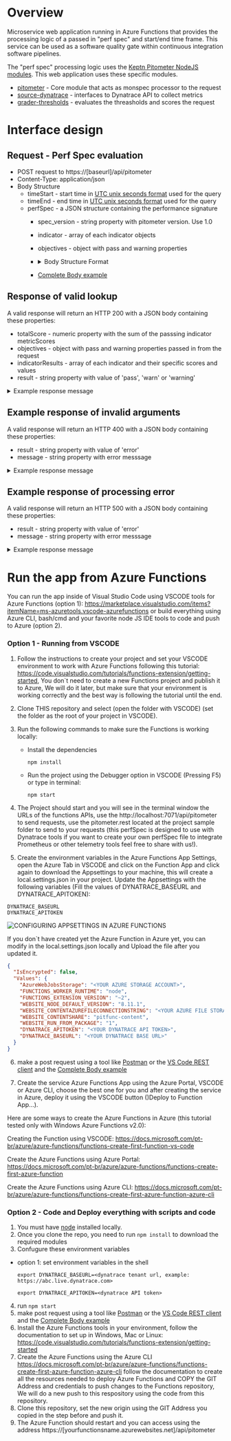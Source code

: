 # Overview

Microservice web application running in Azure Functions that provides the processing logic of a passed in "perf spec" and start/end time frame. This service can be used as a software quality gate within continuous integration software pipelines. 

The "perf spec" processing logic uses the [Keptn Pitometer NodeJS modules](https://github.com/keptn/pitometer). This web application uses these specific modules.
* [pitometer](https://github.com/pitometer/pitometer) - Core module that acts as monspec processor to the request
* [source-dynatrace](https://github.com/pitometer/source-dynatrace) - interfaces to Dynatrace API to collect metrics
* [grader-thresholds](https://github.com/pitometer/grader-thresholds) - evaluates the threasholds and scores the request

# Interface design

## Request - Perf Spec evaluation
* POST request to https://[baseurl]/api/pitometer
* Content-Type: application/json
* Body Structure
  * timeStart - start time in [UTC unix seconds format](https://cloud.google.com/dataprep/docs/html/UNIXTIME-Function_57344718) used for the query
  * timeEnd - end time in [UTC unix seconds format](https://cloud.google.com/dataprep/docs/html/UNIXTIME-Function_57344718) used for the query
  * perfSpec - a JSON structure containing the performance signature
    * spec_version - string property with pitometer version.  Use 1.0
    * indicator - array of each indicator objects
    * objectives - object with pass and warning properties
    * <details><summary>Body Structure Format</summary>

        ```
        {
            "timeStart": 1551398400,
            "timeEnd": 1555027200,
            "perfSpec": {
                "spec_version": "1.0",
                "indicators": [ { <Indicator object 1> } ],
                "objectives": {
                    "pass": 100,
                    "warning": 50
                }
            }
        }
        ```

        </details>

    * [Complete Body example](samples/pitometer.rest)


## Response of valid lookup

A valid response will return an HTTP 200 with a JSON body containing these properties:
* totalScore - numeric property with the sum of the passsing indicator metricScores
* objectives - object with pass and warning properties passed in from the request
* indicatorResults - array of each indicator and their specific scores and values
* result - string property with value of 'pass', 'warn' or 'warning'

<details><summary>
Example response message
</summary>

```
{
    "totalScore": 100,
    "objectives": {
        "pass": 100,
        "warning": 50
    },
    "indicatorResults": [
        {
            "id": "P90_ResponseTime_Frontend",
            "violations": [
                {
                    "value": 12773344.5,
                    "key": "SERVICE-CA9FE330E85EE73B",
                    "breach": "upper_critical",
                    "threshold": 4000000
                }]
            ],
            "score": 50
        },
        {
            "id": "AVG_ResponseTime_Frontend",
            "violations": [
                {
                    "value": 4308886.6,
                    "key": "SERVICE-CA9FE330E85EE73B",
                    "breach": "upper_critical",
                    "threshold": 4000000
                }
            ],
            "score": 50
        }
    ],
    "result": "pass"
}
```

</details>

## Example response of invalid arguments

A valid response will return an HTTP 400 with a JSON body containing these properties:
* result - string property with value of 'error'
* message - string property with error messsage

<details><summary>
Example response message
</summary>

```
{
  "status": "error",
  "message": "Missing timeStart. Please check your request body and try again."
}
```
</details>

## Example response of processing error

A valid response will return an HTTP 500 with a JSON body containing these properties:
* result - string property with value of 'error'
* message - string property with error messsage

<details><summary>
Example response message
</summary>

```
{
  "status": "error",
  "message": "The given timeseries id is not configured."
}
```
</details>

# Run the app from Azure Functions

You can run the app inside of Visual Studio Code using VSCODE tools for Azure Functions (option 1): https://marketplace.visualstudio.com/items?itemName=ms-azuretools.vscode-azurefunctions or build everything using Azure CLI, bash/cmd and your favorite node JS IDE tools to code and push to Azure (option 2).

### Option 1 - Running from VSCODE

1. Follow the instructions to create your project and set your VSCODE environment to work with Azure Functions following this tutorial: https://code.visualstudio.com/tutorials/functions-extension/getting-started, You don`t need to create a new Functions project and publish it to Azure, We will do it later, but make sure that your environment is working correctly and the best way is following the tutorial until the end.

2. Clone THIS repository and select (open the folder with VSCODE) (set the folder as the root of your project in VSCODE).

3. Run the following commands to make sure the Functions is working locally:

    * Install the dependencies
        ```
        npm install
        ```
    * Run the project using the Debugger option in VSCODE (Pressing F5) or type in terminal:
        ```
        npm start
        ```
4. The Project should start and you will see in the terminal window the URLs of the functions APIs, use the http://localhost:7071/api/pitometer to send requests, use the pitometer.rest located at the project sample folder to send to your requests (this perfSpec is designed to use with Dynatrace tools if you want to create your own perfSpec file to integrate Prometheus or other telemetry tools feel free to share with us!).

5. Create the environment variables in the Azure Functions App Settings, open the Azure Tab in VSCODE and click on the Function App and click again to download the Appsettings to your machine, this will create a local.settings.json in your project. Update the Appsettings with the following variables (Fill the values of DYNATRACE_BASEURL and DYNATRACE_APITOKEN):

```
DYNATRACE_BASEURL
DYNATRACE_APITOKEN
```

![CONFIGURING APPSETTINGS IN AZURE FUNCTIONS](https://github.com/dt-azure-demo/pitometer-azfunctions/blob/master/resources/localsettings.png)

If you don`t have created yet the Azure Function in Azure yet, you can modify in the local.settings.json locally and Upload the file after you updated it.

```json
{
  "IsEncrypted": false,
  "Values": {
    "AzureWebJobsStorage": "<YOUR AZURE STORAGE ACCOUNT>",
    "FUNCTIONS_WORKER_RUNTIME": "node",
    "FUNCTIONS_EXTENSION_VERSION": "~2",
    "WEBSITE_NODE_DEFAULT_VERSION": "8.11.1",
    "WEBSITE_CONTENTAZUREFILECONNECTIONSTRING": "<YOUR AZURE FILE STORAGE ACCOUNT>",
    "WEBSITE_CONTENTSHARE": "pitfunc-content",
    "WEBSITE_RUN_FROM_PACKAGE": "1",
    "DYNATRACE_APITOKEN": "<YOUR DYNATRACE API TOKEN>",
    "DYNATRACE_BASEURL": "<YOUR DYNATRACE BASE URL>"
  }
}
```

6. make a post request using a tool like [Postman](https://www.getpostman.com/downloads/) or the [VS Code REST client](https://marketplace.visualstudio.com/items?itemName=humao.rest-client) and the [Complete Body example](samples/pitometer.rest)

7. Create the service Azure Functions App using the Azure Portal, VSCODE or Azure CLI, choose the best one for you and after creating the service in Azure, deploy it using the VSCODE button ()Deploy to Function App...).

Here are some ways to create the Azure Functions in Azure (this tutorial tested only with Windows Azure Functions v2.0):

Creating the Function using VSCODE: https://docs.microsoft.com/pt-br/azure/azure-functions/functions-create-first-function-vs-code

Create the Azure Functions using Azure Portal: https://docs.microsoft.com/pt-br/azure/azure-functions/functions-create-first-azure-function 

Create the Azure Functions using Azure CLI: https://docs.microsoft.com/pt-br/azure/azure-functions/functions-create-first-azure-function-azure-cli 

### Option 2 - Code and Deploy everything with scripts and code

1. You must have [node](https://nodejs.org/en/download/) installed locally.
2. Once you clone the repo, you need to run ```npm install``` to download the required modules
3. Confugure these environment variables
  * option 1: set environment variables in the shell
    ```
    export DYNATRACE_BASEURL=<dynatrace tenant url, example: https://abc.live.dynatrace.com>

    export DYNATRACE_APITOKEN=<dynatrace API token>
    ```
4. run ```npm start```
5. make post request using a tool like [Postman](https://www.getpostman.com/downloads/) or the [VS Code REST client](https://marketplace.visualstudio.com/items?itemName=humao.rest-client) and the [Complete Body example](samples/pitometer.rest)
6. Install the Azure Functions tools in your environment, follow the documentation to set up in Windows, Mac or Linux: https://code.visualstudio.com/tutorials/functions-extension/getting-started 
7. Create the Azure Functions using the Azure CLI https://docs.microsoft.com/pt-br/azure/azure-functions/functions-create-first-azure-function-azure-cli follow the documentation to create all the resources needed to deploy Azure Functions and COPY the GIT Address and credentials to push changes to the Functions repository, We will do a new push to this respository using the code from this repository.
8. Clone this repository, set the new origin using the GIT Address you copied in the step before and push it.
9. The Azure Function should restart and you can access using the  address https://[yourfunctionsname.azurewebsites.net]/api/pitometer
